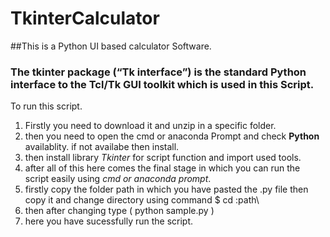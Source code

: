 # TkinterCalculator
##This is a Python UI based calculator Software.
### The tkinter package (“Tk interface”) is the standard Python interface to the Tcl/Tk GUI toolkit which is used in this Script.
 
 To run this script. 
 1. Firstly you need to download it and unzip in a specific folder.
 2. then you need to open the cmd or anaconda Prompt and check **Python** availablity. if not availabe then install.
 3. then install library *Tkinter* for script function and import used tools.
 4. after all of this here comes the final stage in which you can run the script easily using *cmd or anaconda prompt*.
 5. firstly copy the folder path in which you have pasted the .py file then copy it and change directory using command $ cd \:path\
 6. then after changing type ( python sample.py )
 7. here you have sucessfully run the script. 
